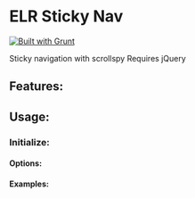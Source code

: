 # ELR Sticky Nav

[![Built with Grunt](https://cdn.gruntjs.com/builtwith.png)](http://gruntjs.com/)

Sticky navigation with scrollspy
Requires jQuery

## Features:

## Usage:

### Initialize:

#### Options:

#### Examples:
